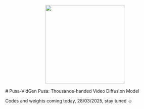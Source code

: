 <p align="center">
    <img src="https://github.com/hpcaitech/Open-Sora-Demo/blob/main/readme/icon.pn" width="250"/>
</p>
# Pusa-VidGen
Pusa: Thousands-handed Video Diffusion Model

Codes and weights coming today, 28/03/2025, stay tuned :relaxed:
